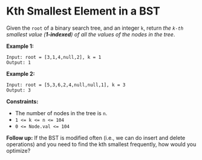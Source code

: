 # Kth Smallest Element in a BST

Given the `root` of a binary search tree, and an integer `k`, return _the `k-th` smallest value (**1-indexed**) of all the values of the nodes in the tree_.

**Example 1:**

```
Input: root = [3,1,4,null,2], k = 1
Output: 1
```

**Example 2:**

```
Input: root = [5,3,6,2,4,null,null,1], k = 3
Output: 3
```

**Constraints:**

- The number of nodes in the tree is `n`.
- `1 <= k <= n <= 104`
- `0 <= Node.val <= 104`

**Follow up:** If the BST is modified often (i.e., we can do insert and delete operations) and you need to find the kth smallest frequently, how would you optimize?
